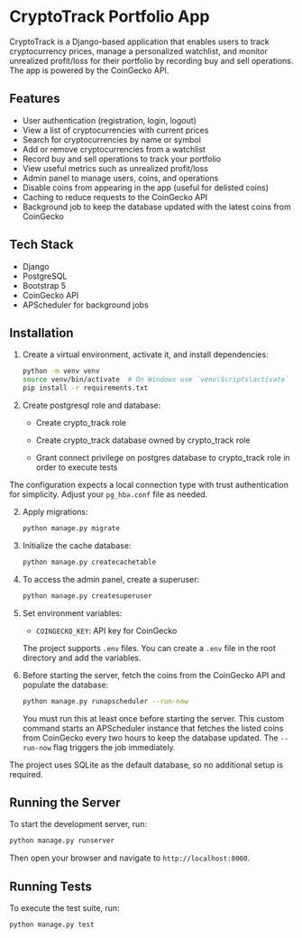 # CryptoTrack Portfolio App

CryptoTrack is a Django-based application that enables users to track cryptocurrency prices, manage a personalized
watchlist, and monitor unrealized profit/loss for their portfolio by recording buy and sell operations. The app is
powered by the CoinGecko API.

## Features

- User authentication (registration, login, logout)
- View a list of cryptocurrencies with current prices
- Search for cryptocurrencies by name or symbol
- Add or remove cryptocurrencies from a watchlist
- Record buy and sell operations to track your portfolio
- View useful metrics such as unrealized profit/loss
- Admin panel to manage users, coins, and operations
- Disable coins from appearing in the app (useful for delisted coins)
- Caching to reduce requests to the CoinGecko API
- Background job to keep the database updated with the latest coins from CoinGecko

## Tech Stack

- Django
- PostgreSQL
- Bootstrap 5
- CoinGecko API
- APScheduler for background jobs

## Installation

1. Create a virtual environment, activate it, and install dependencies:

   ```bash
   python -m venv venv
   source venv/bin/activate  # On Windows use `venv\Scripts\activate`
   pip install -r requirements.txt
   ```

2. Create postgresql role and database:

   - Create crypto_track role

   - Create crypto_track database owned by crypto_track role

   - Grant connect privilege on postgres database to crypto_track role in order to execute tests

The configuration expects a local connection type with trust authentication for simplicity. Adjust your `pg_hba.conf`
file as needed.

2. Apply migrations:

   ```bash
   python manage.py migrate
   ```

3. Initialize the cache database:

   ```bash
   python manage.py createcachetable
   ```

4. To access the admin panel, create a superuser:

   ```bash
   python manage.py createsuperuser
   ```

5. Set environment variables:

   - `COINGECKO_KEY`: API key for CoinGecko

   The project supports `.env` files. You can create a `.env` file in the root directory and add the variables.

6. Before starting the server, fetch the coins from the CoinGecko API and populate the database:

   ```bash
   python manage.py runapscheduler --run-now
   ```

   You must run this at least once before starting the server. This custom command starts an APScheduler instance that
   fetches the listed coins from CoinGecko every two hours to keep the database updated. The `--run-now` flag triggers
   the job immediately.

The project uses SQLite as the default database, so no additional setup is required.

## Running the Server

To start the development server, run:

```bash
python manage.py runserver
```

Then open your browser and navigate to `http://localhost:8000`.

## Running Tests

To execute the test suite, run:

```bash
python manage.py test
```
